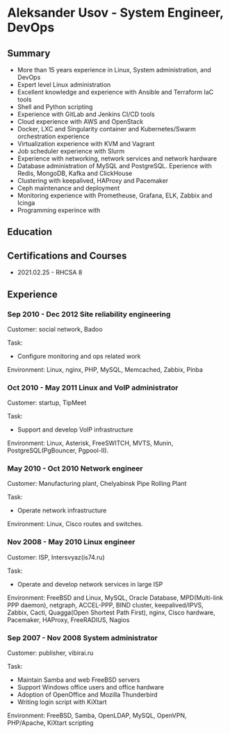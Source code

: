 # Aleksander Usov - System Engineer, DevOps

## Summary

* More than 15 years experience in Linux, System administration, and DevOps
* Expert level Linux administration
* Excellent knowledge and experience with Ansible and Terraform IaC tools
* Shell and Python scripting
* Experience with GitLab and Jenkins CI/CD tools
* Cloud experience with AWS and OpenStack
* Docker, LXC and Singularity container and Kubernetes/Swarm orchestration experience
* Virtualization experience with KVM and Vagrant
* Job scheduler experience with Slurm
* Experience with networking, network services and network hardware
* Database administration of MySQL and PostgreSQL. Eperience with Redis, MongoDB, Kafka and ClickHouse
* Clustering with keepalived, HAProxy and Pacemaker
* Ceph maintenance and deployment
* Monitoring experience with Prometheuse, Grafana, ELK, Zabbix and Icinga
* Programming experince with 

## Education

## Certifications and Courses

* 2021.02.25 - RHCSA 8

## Experience

### Sep 2010 - Dec 2012 Site reliability engineering

Customer: social network, Badoo

Task:
* Configure monitoring and ops related work

Environment: Linux, nginx, PHP, MySQL, Memcached, Zabbix, Pinba

### Oct 2010 - May 2011 Linux and VoIP administrator

Customer: startup, TipMeet

Task:
* Support and develop VoIP infrastructure

Environment: Linux, Asterisk, FreeSWITCH, MVTS, Munin, PostgreSQL(PgBouncer, Pgpool-II).

### May 2010 - Oct 2010 Network engineer

Customer: Manufacturing plant, Chelyabinsk Pipe Rolling Plant

Task:
* Operate network infrastructure

Environment: Linux, Cisco routes and switches.

### Nov 2008 - May 2010 Linux engineer

Customer: ISP, Intersvyaz(is74.ru)

Task:
* Operate and develop network services in large ISP

Environment: FreeBSD and Linux, MySQL, Oracle Database, MPD(Multi-link PPP daemon), netgraph, ACCEL-PPP, BIND cluster, keepalived/IPVS, Zabbix, Cacti, Quagga(Open Shortest Path First), nginx, Cisco hardware, Pacemaker, HAProxy, FreeRADIUS, Nagios

### Sep 2007 - Nov 2008 System administrator

Customer: publisher, vibirai.ru

Task:
* Maintain Samba and web FreeBSD servers
* Support Windows office users and office hardware
* Adoption of OpenOffice and Mozilla Thunderbird
* Writing login script with KiXtart

Environment: FreeBSD, Samba, OpenLDAP, MySQL, OpenVPN, PHP/Apache, KiXtart scripting
